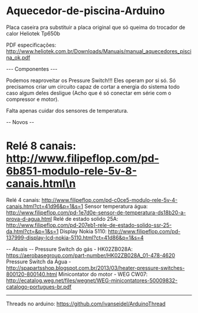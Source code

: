 # Aquecedor-de-piscina-Arduino
Placa caseira pra substituir a placa original que só queima do trocador de calor Heliotek Tp650b

PDF especificações: http://www.heliotek.com.br/Downloads/Manuais/manual_aquecedores_piscina_ok.pdf

 --- Componentes ---

  Podemos reaproveitar os Pressure Switch!!! Eles operam por si só. Só precisamos criar um circuito capaz de cortar a energia do sistema todo caso algum deles desligue (Acho que é só conectar em série com o compressor e motor).

  Falta apenas cuidar dos sensores de temperatura.


 -- Novos --
 # Relé 8 canais: http://www.filipeflop.com/pd-6b851-modulo-rele-5v-8-canais.html\n
Relé 4 canais: http://www.filipeflop.com/pd-c0ce5-modulo-rele-5v-4-canais.html?ct=41d96&p=1&s=1
Sensor temperatura água: http://www.filipeflop.com/pd-1e7d0e-sensor-de-temperatura-ds18b20-a-prova-d-agua.html
Relé de estado solido 25A: http://www.filipeflop.com/pd-207eb1-rele-de-estado-solido-ssr-25-da.html?ct=&p=1&s=1
Display Nokia 5110: http://www.filipeflop.com/pd-137999-display-lcd-nokia-5110.html?ct=41d86&p=1&s=4

 -- Atuais -- 
Pressure Switch do gás - HK02ZB028A: https://aerobasegroup.com/part-number/HK02ZB028A_01-478-4620
Pressure Switch da Água - http://spapartsshop.blogspot.com.br/2013/03/heater-pressure-switches-800120-800140.html
Minicontator do motor - WEG CW07:  http://ecatalog.weg.net/files/wegnet/WEG-minicontatores-50009832-catalogo-portugues-br.pdf

 --- 

Threads no arduino: https://github.com/ivanseidel/ArduinoThread
